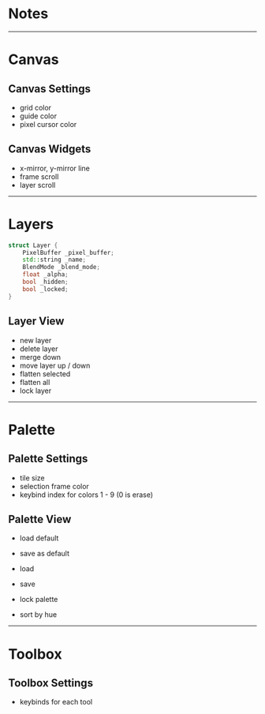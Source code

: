 # Notes

---

# Canvas

## Canvas Settings
+ grid color
+ guide color
+ pixel cursor color

## Canvas Widgets
+ x-mirror, y-mirror line
+ frame scroll
+ layer scroll

---

# Layers
```cpp
struct Layer {
    PixelBuffer _pixel_buffer;
    std::string _name;
    BlendMode _blend_mode;
    float _alpha;
    bool _hidden;
    bool _locked;
}
```

## Layer View

+ new layer
+ delete layer
+ merge down
+ move layer up / down
+ flatten selected
+ flatten all
+ lock layer

---

# Palette

## Palette Settings
+ tile size
+ selection frame color
+ keybind index for colors 1 - 9 (0 is erase)

## Palette View
+ load default
+ save as default
+ load
+ save

+ lock palette
+ sort by hue

---

# Toolbox

## Toolbox Settings
+ keybinds for each tool

